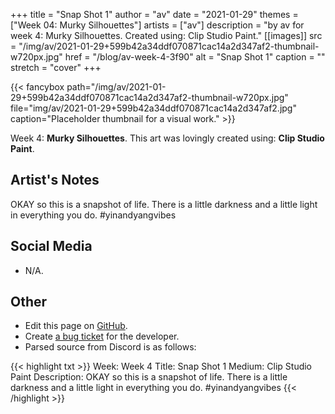 +++
title =       "Snap Shot 1"
author =      "av"
date =        "2021-01-29"
themes =      ["Week 04: Murky Silhouettes"]
artists =     ["av"]
description = "by av for week 4: Murky Silhouettes. Created using: Clip Studio Paint."
[[images]]
      src = "/img/av/2021-01-29+599b42a34ddf070871cac14a2d347af2-thumbnail-w720px.jpg"
      href = "/blog/av-week-4-3f90"
      alt = "Snap Shot 1"
      caption = ""
      stretch = "cover"
+++


{{< fancybox path="/img/av/2021-01-29+599b42a34ddf070871cac14a2d347af2-thumbnail-w720px.jpg" file="img/av/2021-01-29+599b42a34ddf070871cac14a2d347af2.jpg" caption="Placeholder thumbnail for a visual work." >}}


Week 4: **Murky Silhouettes**. This art was lovingly created using: **Clip Studio Paint**.

## Artist's Notes

OKAY so this is a snapshot of life. There is a little darkness and a little light in everything you do. #yinandyangvibes

## Social Media

- N/A.

## Other

- Edit this page on [GitHub](https://github.com/teaminkling/web-refresh/edit/main/content/blog/av-week-4-3f90.md).
- Create [a bug ticket](https://github.com/teaminkling/web-refresh/issues/new?assignees=&labels=bug&template=problem-report.md&title=) for the developer.
- Parsed source from Discord is as follows:

{{< highlight txt >}}
Week: Week 4
Title: Snap Shot 1 
Medium: Clip Studio Paint
Description: 
OKAY so this is a snapshot of life. There is a little darkness and a little light in everything you do. #yinandyangvibes
{{< /highlight >}}